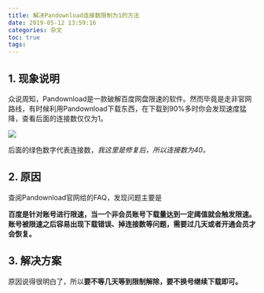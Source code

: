 ```yaml
---
title: 解决Pandownload连接数限制为1的方法
date: 2019-05-12 13:59:16
categories: 杂文
toc: true
tags: 
---
```



## 1. 现象说明

众说周知，Pandownload是一款破解百度网盘限速的软件。然而毕竟是走非官网路线，有时候利用Pandownload下载东西，在下载到90%多时你会发现速度猛降，查看后面的连接数仅仅为1。

<!-- more -->
![](https://pic.superbed.cn/item/5cfbabb8451253d178d9317d.png)

后面的绿色数字代表连接数，*我这里是修复后，所以连接数为40。*

## 2. 原因

查阅Pandownload官网给的FAQ，发现问题主要是

**百度是针对账号进行限速，当一个非会员账号下载量达到一定阈值就会触发限速。账号被限速之后容易出现下载错误、掉连接数等问题，需要过几天或者开通会员才会恢复。**

## 3. 解决方案

原因说得很明白了，所以**要不等几天等到限制解除，要不换号继续下载即可。**


